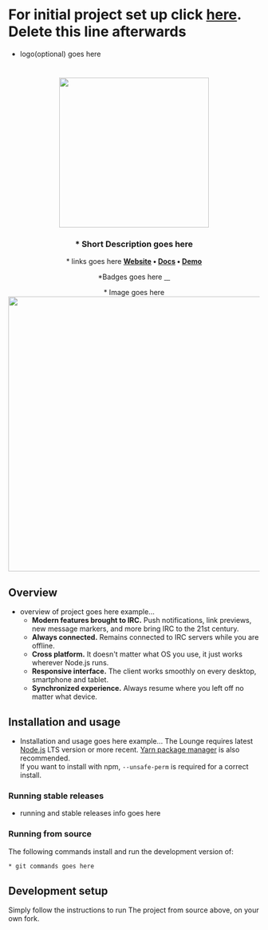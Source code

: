 # For initial project set up click **[here](Set-UP.md)**. Delete this line afterwards

* logo(optional) goes here
<h1 align="center">
	<img
		width="300"
		alt=""
		src="https://github.com/paladinarcher/padawan/blob/master/Logo%20Pack/PNG/redcirclesm300x300.png"
	> 
</h1>

<h3 align="center">
	* Short Description goes here
</h3>

<p align="center">
	* links goes here
	<strong>
		<a href="">Website</a>
		•
		<a href="">Docs</a>
		•
		<a href="">Demo</a>
	</strong>
</p>
<p align="center">
	*Badges goes here
	<a href="">
		<img
			alt=""
			src=""
		>
	</a>
	<a href="">
		<img
			alt=""
			src=""
		>
	</a>
	<a href="">
		<img
			alt=""
			src=""
		>
	</a>
	<a href="">
		<img
			alt=""
			src=""
		>
	</a>
</p>

<p align="center">
	* Image goes here
	<img src="https://github.com/paladinarcher/padawan/blob/master/Logo%20Pack/PNG/redcirclesm300x300.png" 
	     width="550"
	>
</p>

## Overview
 * overview of project goes here example...  
	- **Modern features brought to IRC.** Push notifications, link previews, new message markers, and more bring IRC to the 21st century.
	- **Always connected.** Remains connected to IRC servers while you are offline.
	- **Cross platform.** It doesn't matter what OS you use, it just works wherever Node.js runs.
	- **Responsive interface.** The client works smoothly on every desktop, smartphone and tablet.
	- **Synchronized experience.** Always resume where you left off no matter what device.
	

## Installation and usage  
* Installation and usage goes here example...
	The Lounge requires latest [Node.js](https://nodejs.org/) LTS version or more recent.
	[Yarn package manager](https://yarnpkg.com/) is also recommended.  
	If you want to install with npm, `--unsafe-perm` is required for a correct install.

### Running stable releases  

 * running and stable releases info goes here

### Running from source  

The following commands install and run the development version of:

```sh
* git commands goes here
```


## Development setup  

Simply follow the instructions to run The project from source above, on your own
fork.
